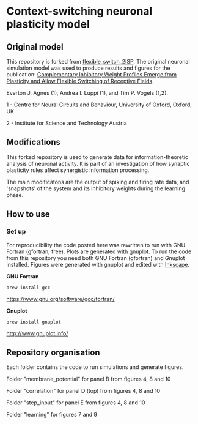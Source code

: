 # Context-switching neuronal plasticity model

## Original model

This repository is forked from [flexible_switch_2ISP](https://github.com/ejagnes/flexible_switch_2ISP). The original neuronal simulation model was used to produce results and figures for the publication:
[Complementary Inhibitory Weight Profiles Emerge from Plasticity and Allow Flexible Switching of Receptive Fields](https://www.jneurosci.org/content/40/50/9634).

Everton J. Agnes (1), Andrea I. Luppi (1), and Tim P. Vogels (1,2).

1 - Centre for Neural Circuits and Behaviour, University of Oxford, Oxford, UK

2 - Institute for Science and Technology Austria 

## Modifications

This forked repository is used to generate data for information-theoretic analysis of neuronal activity. It is part of an investigation of how synaptic plasticity rules affect synergistic information processing. 

The main modificatons are the output of spiking and firing rate data, and 'snapshots' of the system and its inhibitory weights during the learning phase.

## How to use

### Set up

For reproducibility the code posted here was rewritten to run with GNU Fortran (gfortran; free). Plots are generated with gnuplot. To run the code from this repository you need both GNU Fortran (gfortran) and Gnuplot installed. Figures were generated with gnuplot and edited with [Inkscape](https://inkscape.org/).

**GNU Fortran**

```
brew install gcc
```

https://www.gnu.org/software/gcc/fortran/

**Gnuplot**

```
brew install gnuplot
```

http://www.gnuplot.info/

## Repository organisation

Each folder contains the code to run simulations and generate figures.

Folder "membrane_potential" for panel B from figures 4, 8 and 10

Folder "correlation" for panel D (top) from figures 4, 8 and 10

Folder "step_input" for panel E from figures 4, 8 and 10

Folder "learning" for figures 7 and 9

